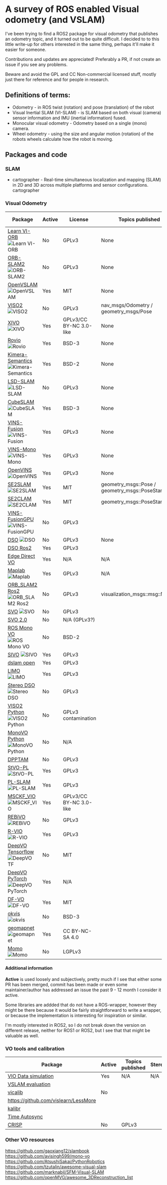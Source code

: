 # A survey of ROS enabled Visual odometry (and VSLAM)
I've been trying to find a ROS2 package for visual odometry that publishes an odometry topic, and it turned out to be quite difficult. I decided to to this little write-up for others interested in the same thing, perhaps it'll make it easier for someone.

Contributions and updates are appreciated! Preferably a PR, if not create an issue if you see any problems.

Beware and avoid the GPL and CC Non-commercial licensed stuff, mostly just there for reference and for people in research.

## Definitions of terms:
- Odometry - in ROS twist (rotation) and pose (translation) of the robot
- Visual Inertial SLAM (VI-SLAM) - is SLAM based on both visual (camera) sensor information and IMU (inertial information) fused.
- Monocular visual odometry - Odometry based on a single (mono) camera.
- Wheel odometry - using the size and angular motion (rotation) of the robots wheels calculate how the robot is moving.
 

## Packages and code

### SLAM

- cartographer - Real-time simultaneous localization and mapping (SLAM) in 2D and 3D across multiple platforms and sensor configurations. cartographer



### Visual Odometry

| Package  |  Active | License | Topics published |  Stereo | Mono  |  Omni | SLAM | ROS version | Year | Paper  | 
|---|---|---|---|---|---|---|---|---|---|---|
| [Learn VI-ORB](https://github.com/jingpang/LearnVIORB) ![Learn VI-ORB](https://img.shields.io/github/stars/jingpang/LearnVIORB.svg)| No | GPLv3 | None |  Yes |  Yes |  No | Yes  | 1 |	2016| https://arxiv.org/abs/1610.06475 |
| [ORB-SLAM2](https://github.com/raulmur/ORB_SLAM2) ![ORB-SLAM2](https://img.shields.io/github/stars/raulmur/ORB_SLAM2.svg)| No | GPLv3 | None |  Yes |  Yes | No  |  Yes | 1  | 2016|	https://arxiv.org/abs/1610.06475 |
| [OpenVSLAM](https://github.com/xdspacelab/openvslam)  ![OpenVSLAM](https://img.shields.io/github/stars/xdspacelab/openvslam.svg)| Yes | MIT | None |  Yes |  Yes |  No | Yes  |  1 / 2  |	2019 |	https://arxiv.org/abs/1910.01122 | 
| [VISO2](https://github.com/srv/viso2) ![VISO2](https://img.shields.io/github/stars/srv/viso2.svg)| No | GPLv3 | nav_msgs/Odometry / geometry_msgs/Pose| Yes | Yes | Yes | No | 1 | 2011 | http://t.cvlibs.net/publications/Geiger2011IV.pdf |
| [XIVO](https://github.com/ucla-vision/xivo) ![XIVO](https://img.shields.io/github/stars/ucla-vision/xivo.svg)| Yes | GPLv3/CC BY-NC 3.0-like | None | Yes | Yes | No | N/A | 1 | 2019 | http://vision.ucla.edu/papers/tsotsosCS15.pdf |
| [Rovio](https://github.com/ethz-asl/rovio) ![Rovio](https://img.shields.io/github/stars/ethz-asl/rovio.svg)| Yes | BSD-3 |None |  Yes | Yes | No | N/A | 1 | 2017 | https://www.research-collection.ethz.ch/handle/20.500.11850/263423 | MIT-like |
|[Kimera-Semantics](https://github.com/MIT-SPARK/Kimera-Semantics) ![Kimera-Semantics](https://img.shields.io/github/stars/MIT-SPARK/Kimera-Semantics.svg)| Yes | BSD-2 |None | Yes | Yes | No | N/A | 1 | 2019 | https://arxiv.org/pdf/1910.02490.pdf |
| [LSD-SLAM](https://github.com/tum-vision/lsd_slam) ![LSD-SLAM](https://img.shields.io/github/stars/tum-vision/lsd_slam.svg)| No | GPLv3 | None | No | Yes | No | N/A | 1 | 2014 | https://vision.in.tum.de/_media/spezial/bib/caruso2015_omni_lsdslam.pdf |
|[CubeSLAM](https://github.com/shichaoy/cube_slam) ![CubeSLAM](https://img.shields.io/github/stars/shichaoy/cube_slam.svg)| Yes |  BSD-3 | None | Yes | Yes | No | Yes | 1 | 2019 | https://arxiv.org/abs/1806.00557 |
| [VINS-Fusion](https://github.com/HKUST-Aerial-Robotics/VINS-Fusion) ![VINS-Fusion](https://img.shields.io/github/stars/HKUST-Aerial-Robotics/VINS-Fusion.svg)| Yes | GPLv3 | None | Yes | Yes | No | Yes | 1 | 2019 | https://ieeexplore.ieee.org/abstract/document/8593603 |
| [VINS-Mono](https://github.com/HKUST-Aerial-Robotics/VINS-Mono) ![VINS-Mono](https://img.shields.io/github/stars/HKUST-Aerial-Robotics/VINS-Mono.svg)| Yes | GPLv3 | None | Yes | Yes | No | No | 1 | 2017 | https://ieeexplore.ieee.org/document/8421746/?arnumber=8421746&source=authoralert | 
| [OpenVINS](https://github.com/rpng/open_vins) ![OpenVINS](https://img.shields.io/github/stars/rpng/open_vins.svg)| Yes | GPLv3 | None | Yes | Yes | No | N/A | 1 | 2019 | https://udel.edu/~ghuang/iros19-vins-workshop/papers/06.pdf | 
| [SE2SLAM](https://github.com/izhengfan/se2lam) ![SE2SLAM](https://img.shields.io/github/stars/izhengfan/se2lam.svg)| Yes | MIT | geometry_msgs::Pose / geometry_msgs::PoseStamped | Yes | Yes | No | Yes | 1 | 2019 | https://fzheng.me/icra/2019.pdf | 
| [SE2CLAM](https://github.com/izhengfan/se2clam) ![SE2CLAM](https://img.shields.io/github/stars/izhengfan/se2clam.svg)| Yes | MIT | geometry_msgs::PoseStamped | Yes | Yes | No | Yes | 1 | 2018 |  https://ieeexplore.ieee.org/document/8357438 | 
| [VINS-FusionGPU](https://github.com/pjrambo/VINS-Fusion-gpu) ![VINS-FusionGPU](https://img.shields.io/github/stars/pjrambo/VINS-Fusion-gpu.svg)| No | GPLv3 |
| [DSO](https://github.com/JakobEngel/dso_ros) ![DSO](https://img.shields.io/github/stars/JakobEngel/dso_ros.svg)| No | GPLv3 | None | Yes | Yes | No | No | No | 1 | 2016 | https://vision.in.tum.de/_media/spezial/bib/engel2016dso.pdf | 
| [DSO Ros2](https://github.com/goktug97/dso_ros2) | Yes | GPLv3 |
|[Edge Direct VO](https://github.com/kevinchristensen1/EdgeDirectVO) | Yes | N/A | N/A | Yes | No | No | No | None | 2019 | https://arxiv.org/abs/1906.04838 | N/A |
| [Maplab](https://github.com/ethz-asl/maplab) ![Maplab](https://img.shields.io/github/stars/ethz-asl/maplab.svg) | Yes | GPLv3 | N/A | Yes | Yes | No | Yes | 1 | 2018 | https://arxiv.org/abs/1711.10250 |
| [ORB_SLAM2 Ros2](https://github.com/alsora/ORB_SLAM2) ![ORB_SLAM2 Ros2](https://img.shields.io/github/stars/alsora/ORB_SLAM2.svg)| No | GPLv3 | visualization_msgs::msg::Marker |
| [SVO](https://github.com/uzh-rpg/rpg_svo) ![SVO](https://img.shields.io/github/stars/uzh-rpg/rpg_svo.svg)| No | GPLv3 | 
| [SVO 2.0](https://github.com/uzh-rpg/rpg_svo_example) | No | N/A (GPLv3?) |
| [ROS Mono VO](https://github.com/atomoclast/ros_mono_vo) ![ROS Mono VO](https://img.shields.io/github/stars/atomoclast/ros_mono_vo.svg)| No | BSD-2 |
| [SIVO](https://github.com/navganti/SIVO) ![SIVO](https://img.shields.io/github/stars/navganti/SIVO.svg)| Yes | GPLv3 |
| [dslam open](https://github.com/uzh-rpg/dslam_open) | Yes | GPLv3 |
| [LIMO](https://github.com/johannes-graeter/limo) ![LIMO](https://img.shields.io/github/stars/johannes-graeter/limo.svg)| Yes | GPLv3 |
| [Stereo DSO](https://github.com/HorizonAD/stereo_dso) ![Stereo DSO](https://img.shields.io/github/stars/HorizonAD/stereo_dso.svg)| No | GPLv3 |
| [VISO2 Python](https://github.com/AtlasBuggy/libviso2-python) ![VISO2 Python](https://img.shields.io/github/stars/AtlasBuggy/libviso2-python.svg)| No | GPLv3 contamination |
| [MonoVO Python](https://github.com/uoip/monoVO-python) ![MonoVO Python](https://img.shields.io/github/stars/uoip/monoVO-python.svg)| No | N/A
| [DPPTAM](https://github.com/alejocb/dpptam) | No | GPLv3 |
| [StVO-PL](https://github.com/rubengooj/StVO-PL) ![StVO-PL](https://img.shields.io/github/stars/rubengooj/StVO-PL.svg)| Yes | GPLv3 |
| [PL-SLAM](https://github.com/rubengooj/pl-slam) ![PL-SLAM](https://img.shields.io/github/stars/rubengooj/pl-slam.svg) | Yes | GPLv3 |
| [MSCKF_VIO](https://github.com/KumarRobotics/msckf_vio) ![MSCKF_VIO](https://img.shields.io/github/stars/KumarRobotics/msckf_vio.svg)| Yes | GPLv3/CC BY-NC 3.0-like |
| [REBiVO](https://github.com/JuanTarrio/rebvo) ![REBiVO](https://img.shields.io/github/stars/JuanTarrio/rebvo.svg) | No | GPLv3 |
| [R-VIO](https://github.com/rpng/R-VIO.git) ![R-VIO](https://img.shields.io/github/stars/rpng/R-VIO.svg) | Yes | GPLv3 |
| [DeepVO Tensorflow](https://github.com/ildoonet/deepvo) ![DeepVO TF](https://img.shields.io/github/stars/ildoonet/deepvo.svg)| No | MIT |  
| [DeepVO PyTorch](https://github.com/ChiWeiHsiao/DeepVO-pytorch) ![DeepVO PyTorch](https://img.shields.io/github/stars/ChiWeiHsiao/DeepVO-pytorch.svg)| Yes | N/A |
| [DF-VO](https://github.com/Huangying-Zhan/DF-VO) ![DF-VO](https://img.shields.io/github/stars/Huangying-Zhan/DF-VO.svg)| Yes | MIT |
| [okvis](https://github.com/ethz-asl/okvis) ![okvis](https://img.shields.io/github/stars/ethz-asl/okvis.svg) | No | BSD-3 |
| [geomapnet](https://github.com/NVlabs/geomapnet) ![geomapnet](https://img.shields.io/github/stars/NVlabs/geomapnet.svg)| Yes | CC BY-NC-SA 4.0 |
| [Momo](https://github.com/johannes-graeter/momo) ![Momo](https://img.shields.io/github/stars/johannes-graeter/momo.svg)| No | LGPLv3 |

#### Additional information
**Active** is used loosely and subjectively, pretty much if I see that either some PR has been merged, commit has been made or even some maintainer/author has addressed an issue the past 9 - 12 month I consider it active.

Some libraries are addded that do not have a ROS-wrapper, however they might be there because it would be fairly straightforward to write a wrapper, or because the implementation is interesting for inspiration or similar.

I'm mostly interested in ROS2, so I do not break down the version on different release, neither for ROS1 or ROS2, but I see that that might be valuable as well.

### VO tools and calibration
| Package  |  Active | Topics published |  Stereo | Mono  |  Omni | SLAM | ROS version | Year | Paper |  License | 
|---|---|---|---|---|---|---|---|---|---|---|
|[VIO Data simulation](https://github.com/HeYijia/vio_data_simulation) | Yes | N/A | N/A | N/A | N/A | N/A | N/A | N/A |
| [VSLAM evaluation](https://github.com/nicolov/vslam_evaluation) |
| [vicalib](https://github.com/arpg/vicalib) | No
| https://github.com/vislearn/LessMore |
| [kalibr](https://github.com/ethz-asl/kalibr) |
| [Time Autosync](https://github.com/ethz-asl/time_autosync)
| [CRISP](https://github.com/hovren/crisp) | No | GPLv3


### Other VO resources
https://github.com/gaoxiang12/slambook
https://github.com/avisingh599/mono-vo
https://github.com/AtsushiSakai/PythonRobotics
https://github.com/tzutalin/awesome-visual-slam
https://github.com/marknabil/SFM-Visual-SLAM
https://github.com/openMVG/awesome_3DReconstruction_list
